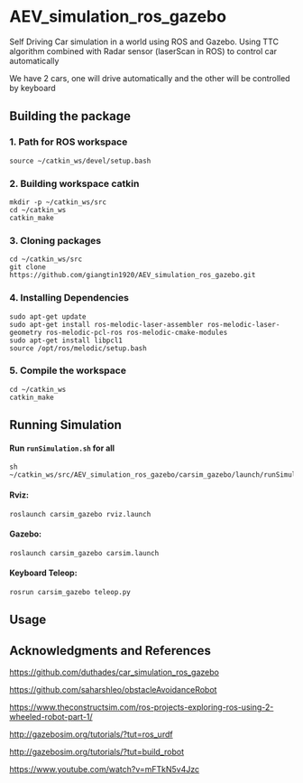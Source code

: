 # AEV_simulation_ros_gazebo

Self Driving Car simulation in a world using ROS and Gazebo. Using TTC algorithm combined with Radar sensor (laserScan in ROS) to control car automatically

We have 2 cars, one will drive automatically and the other will be controlled by keyboard

## Building the package

### 1. Path for ROS workspace

    source ~/catkin_ws/devel/setup.bash

### 2. Building workspace catkin

    mkdir -p ~/catkin_ws/src
    cd ~/catkin_ws
    catkin_make
    
### 3. Cloning packages

    cd ~/catkin_ws/src
    git clone https://github.com/giangtin1920/AEV_simulation_ros_gazebo.git
    
### 4. Installing Dependencies

    sudo apt-get update
    sudo apt-get install ros-melodic-laser-assembler ros-melodic-laser-geometry ros-melodic-pcl-ros ros-melodic-cmake-modules
    sudo apt-get install libpcl1
    source /opt/ros/melodic/setup.bash

### 5. Compile the workspace

    cd ~/catkin_ws
    catkin_make

## Running Simulation

#### Run `runSimulation.sh` for all

    sh ~/catkin_ws/src/AEV_simulation_ros_gazebo/carsim_gazebo/launch/runSimulation.sh

#### Rviz:

    roslaunch carsim_gazebo rviz.launch

#### Gazebo:

    roslaunch carsim_gazebo carsim.launch

#### Keyboard Teleop:

    rosrun carsim_gazebo teleop.py

## Usage



## Acknowledgments and References

https://github.com/duthades/car_simulation_ros_gazebo

https://github.com/saharshleo/obstacleAvoidanceRobot

https://www.theconstructsim.com/ros-projects-exploring-ros-using-2-wheeled-robot-part-1/

http://gazebosim.org/tutorials/?tut=ros_urdf

http://gazebosim.org/tutorials/?tut=build_robot

https://www.youtube.com/watch?v=mFTkN5v4Jzc

